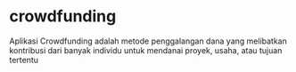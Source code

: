 # crowdfunding
Aplikasi Crowdfunding adalah metode penggalangan dana yang melibatkan kontribusi dari banyak individu untuk mendanai proyek, usaha, atau tujuan tertentu
